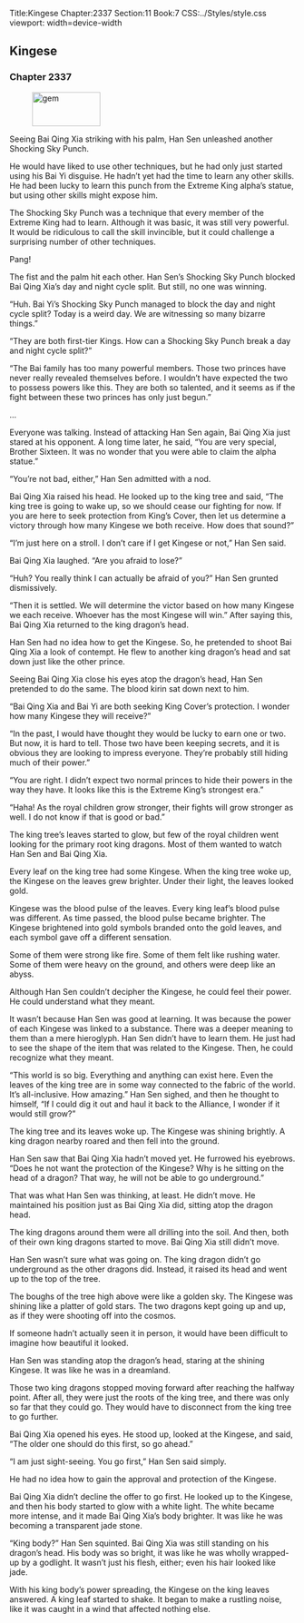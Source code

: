 Title:Kingese 
Chapter:2337 
Section:11 
Book:7 
CSS:../Styles/style.css 
viewport: width=device-width
  
## Kingese
### Chapter 2337 
<figure>
	<img src="../Images/gem.gif" alt="gem" id="gem" width="120" height="60" />
</figure>
  

  
  Seeing Bai Qing Xia striking with his palm, Han Sen unleashed another Shocking Sky Punch.

He would have liked to use other techniques, but he had only just started using his Bai Yi disguise. He hadn’t yet had the time to learn any other skills. He had been lucky to learn this punch from the Extreme King alpha’s statue, but using other skills might expose him.

The Shocking Sky Punch was a technique that every member of the Extreme King had to learn. Although it was basic, it was still very powerful. It would be ridiculous to call the skill invincible, but it could challenge a surprising number of other techniques.

Pang!

The fist and the palm hit each other. Han Sen’s Shocking Sky Punch blocked Bai Qing Xia’s day and night cycle split. But still, no one was winning.

“Huh. Bai Yi’s Shocking Sky Punch managed to block the day and night cycle split? Today is a weird day. We are witnessing so many bizarre things.”

“They are both first-tier Kings. How can a Shocking Sky Punch break a day and night cycle split?”

“The Bai family has too many powerful members. Those two princes have never really revealed themselves before. I wouldn’t have expected the two to possess powers like this. They are both so talented, and it seems as if the fight between these two princes has only just begun.”

…

Everyone was talking. Instead of attacking Han Sen again, Bai Qing Xia just stared at his opponent. A long time later, he said, “You are very special, Brother Sixteen. It was no wonder that you were able to claim the alpha statue.”

“You’re not bad, either,” Han Sen admitted with a nod.

Bai Qing Xia raised his head. He looked up to the king tree and said, “The king tree is going to wake up, so we should cease our fighting for now. If you are here to seek protection from King’s Cover, then let us determine a victory through how many Kingese we both receive. How does that sound?”

“I’m just here on a stroll. I don’t care if I get Kingese or not,” Han Sen said.

Bai Qing Xia laughed. “Are you afraid to lose?”

“Huh? You really think I can actually be afraid of you?” Han Sen grunted dismissively.

“Then it is settled. We will determine the victor based on how many Kingese we each receive. Whoever has the most Kingese will win.” After saying this, Bai Qing Xia returned to the king dragon’s head.

Han Sen had no idea how to get the Kingese. So, he pretended to shoot Bai Qing Xia a look of contempt. He flew to another king dragon’s head and sat down just like the other prince.

Seeing Bai Qing Xia close his eyes atop the dragon’s head, Han Sen pretended to do the same. The blood kirin sat down next to him.

“Bai Qing Xia and Bai Yi are both seeking King Cover’s protection. I wonder how many Kingese they will receive?”

“In the past, I would have thought they would be lucky to earn one or two. But now, it is hard to tell. Those two have been keeping secrets, and it is obvious they are looking to impress everyone. They’re probably still hiding much of their power.”

“You are right. I didn’t expect two normal princes to hide their powers in the way they have. It looks like this is the Extreme King’s strongest era.”

“Haha! As the royal children grow stronger, their fights will grow stronger as well. I do not know if that is good or bad.”

The king tree’s leaves started to glow, but few of the royal children went looking for the primary root king dragons. Most of them wanted to watch Han Sen and Bai Qing Xia.

Every leaf on the king tree had some Kingese. When the king tree woke up, the Kingese on the leaves grew brighter. Under their light, the leaves looked gold.

Kingese was the blood pulse of the leaves. Every king leaf’s blood pulse was different. As time passed, the blood pulse became brighter. The Kingese brightened into gold symbols branded onto the gold leaves, and each symbol gave off a different sensation.

Some of them were strong like fire. Some of them felt like rushing water. Some of them were heavy on the ground, and others were deep like an abyss.

Although Han Sen couldn’t decipher the Kingese, he could feel their power. He could understand what they meant.

It wasn’t because Han Sen was good at learning. It was because the power of each Kingese was linked to a substance. There was a deeper meaning to them than a mere hieroglyph. Han Sen didn’t have to learn them. He just had to see the shape of the item that was related to the Kingese. Then, he could recognize what they meant.

“This world is so big. Everything and anything can exist here. Even the leaves of the king tree are in some way connected to the fabric of the world. It’s all-inclusive. How amazing.” Han Sen sighed, and then he thought to himself, “If I could dig it out and haul it back to the Alliance, I wonder if it would still grow?”

The king tree and its leaves woke up. The Kingese was shining brightly. A king dragon nearby roared and then fell into the ground.

Han Sen saw that Bai Qing Xia hadn’t moved yet. He furrowed his eyebrows. “Does he not want the protection of the Kingese? Why is he sitting on the head of a dragon? That way, he will not be able to go underground.”

That was what Han Sen was thinking, at least. He didn’t move. He maintained his position just as Bai Qing Xia did, sitting atop the dragon head.

The king dragons around them were all drilling into the soil. And then, both of their own king dragons started to move. Bai Qing Xia still didn’t move.

Han Sen wasn’t sure what was going on. The king dragon didn’t go underground as the other dragons did. Instead, it raised its head and went up to the top of the tree.

The boughs of the tree high above were like a golden sky. The Kingese was shining like a platter of gold stars. The two dragons kept going up and up, as if they were shooting off into the cosmos.

If someone hadn’t actually seen it in person, it would have been difficult to imagine how beautiful it looked.

Han Sen was standing atop the dragon’s head, staring at the shining Kingese. It was like he was in a dreamland.

Those two king dragons stopped moving forward after reaching the halfway point. After all, they were just the roots of the king tree, and there was only so far that they could go. They would have to disconnect from the king tree to go further.

Bai Qing Xia opened his eyes. He stood up, looked at the Kingese, and said, “The older one should do this first, so go ahead.”

“I am just sight-seeing. You go first,” Han Sen said simply.

He had no idea how to gain the approval and protection of the Kingese.

Bai Qing Xia didn’t decline the offer to go first. He looked up to the Kingese, and then his body started to glow with a white light. The white became more intense, and it made Bai Qing Xia’s body brighter. It was like he was becoming a transparent jade stone.

“King body?” Han Sen squinted. Bai Qing Xia was still standing on his dragon’s head. His body was so bright, it was like he was wholly wrapped-up by a godlight. It wasn’t just his flesh, either; even his hair looked like jade.

With his king body’s power spreading, the Kingese on the king leaves answered. A king leaf started to shake. It began to make a rustling noise, like it was caught in a wind that affected nothing else.

